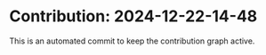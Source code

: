 # Contribution: 2024-12-22-14-48
This is an automated commit to keep the contribution graph active.
